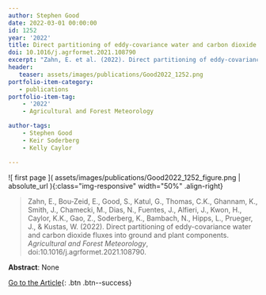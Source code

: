 ```yaml
---
author: Stephen Good
date: 2022-03-01 00:00:00
id: 1252
year: '2022'
title: Direct partitioning of eddy-covariance water and carbon dioxide fluxes into ground and plant components
doi: 10.1016/j.agrformet.2021.108790
excerpt: "Zahn, E. et al. (2022). Direct partitioning of eddy-covariance water and carbon dioxide fluxes into ground and plant components. _Agricultural and Forest Meteorology_, doi:10.1016/j.agrformet.2021.108790."
header:
   teaser: assets/images/publications/Good2022_1252.png
portfolio-item-category:
   - publications
portfolio-item-tag:
    - '2022'
    - Agricultural and Forest Meteorology

author-tags:
    - Stephen Good
    - Keir Soderberg
    - Kelly Caylor

---
```


![ first page ]( assets/images/publications/Good2022_1252_figure.png | absolute_url ){:class="img-responsive" width="50%" .align-right}

> Zahn, E., Bou‐Zeid, E., Good, S., Katul, G., Thomas, C.K., Ghannam, K., Smith, J., Chamecki, M., Dias, N., Fuentes, J., Alfieri, J., Kwon, H., Caylor, K.K., Gao, Z., Soderberg, K., Bambach, N., Hipps, L., Prueger, J., & Kustas, W. (2022). Direct partitioning of eddy-covariance water and carbon dioxide fluxes into ground and plant components. _Agricultural and Forest Meteorology_, doi:10.1016/j.agrformet.2021.108790.

**Abstract**: None

[Go to the Article](https://www.doi.org/10.1016/j.agrformet.2021.108790){: .btn .btn--success}
